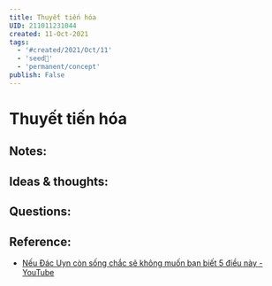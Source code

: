 ```yaml
---
title: Thuyết tiến hóa
UID: 211011231044
created: 11-Oct-2021
tags:
  - '#created/2021/Oct/11'
  - 'seed🥜'
  - 'permanent/concept'
publish: False
---
```

# Thuyết tiến hóa

## Notes:


## Ideas & thoughts:

## Questions:

## Reference:
- [Nếu Đác Uyn còn sống chắc sẽ không muốn bạn biết 5 điều này - YouTube](https://www.youtube.com/watch?v=3bhORlpnU54)
